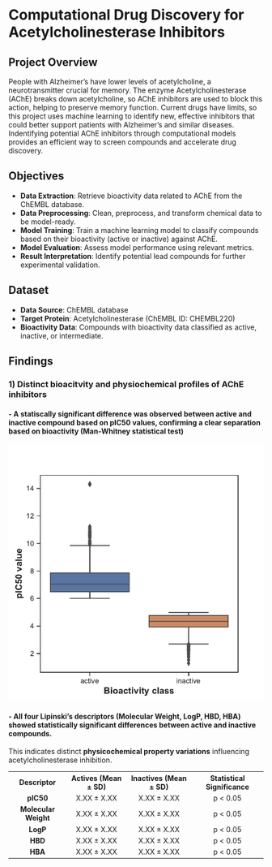 # Computational Drug Discovery for Acetylcholinesterase Inhibitors

## Project Overview
People with Alzheimer’s have lower levels of acetylcholine, a neurotransmitter crucial for memory. The enzyme Acetylcholinesterase (AChE) breaks down acetylcholine, so AChE inhibitors are used to block this action, helping to preserve memory function. Current drugs have limits, so this project uses machine learning to identify new, effective inhibitors that could better support patients with Alzheimer’s and similar diseases. Indentifying potential AChE inhibitors through computational models provides an efficient way to screen compounds and accelerate drug discovery.

## Objectives

- **Data Extraction**: Retrieve bioactivity data related to AChE from the ChEMBL database.
- **Data Preprocessing**: Clean, preprocess, and transform chemical data to be model-ready.
- **Model Training**: Train a machine learning model to classify compounds based on their bioactivity (active or inactive) against AChE.
- **Model Evaluation**: Assess model performance using relevant metrics.
- **Result Interpretation**: Identify potential lead compounds for further experimental validation.

## Dataset

- **Data Source**: ChEMBL database
- **Target Protein**: Acetylcholinesterase (ChEMBL ID: CHEMBL220)
- **Bioactivity Data**: Compounds with bioactivity data classified as active, inactive, or intermediate.

## Findings

### **1) Distinct bioacitvity and physiochemical profiles of AChE inhibitors**
#### - A statiscally significant difference was observed between active and inactive compound based on pIC50 values, confirming a clear separation based on bioactivity (Man-Whitney statistical test)

<p align="center">
  <img src="Computational_drug_dicovery/plot_ic50.pdf" width="600">
</p>

#### - All **four Lipinski’s descriptors** (Molecular Weight, LogP, HBD, HBA) showed statistically significant differences between active and inactive compounds.  
This indicates distinct **physicochemical property variations** influencing acetylcholinesterase inhibition.
   
<!--Table1-->
<table align="center">
  <tr>
    <th style="text-align:center;">Descriptor</th>
    <th style="text-align:center;">Actives (Mean ± SD)</th>
    <th style="text-align:center;">Inactives (Mean ± SD)</th>
    <th style="text-align:center;">Statistical Significance</th>
  </tr>
  <tr>
    <td style="text-align:center;"><b>pIC50</b></td>
    <td style="text-align:center;">X.XX ± X.XX</td>
    <td style="text-align:center;">X.XX ± X.XX</td>
    <td style="text-align:center;">p < 0.05</td>
  </tr>
  <tr>
    <td style="text-align:center;"><b>Molecular Weight</b></td>
    <td style="text-align:center;">X.XX ± X.XX</td>
    <td style="text-align:center;">X.XX ± X.XX</td>
    <td style="text-align:center;">p < 0.05</td>
  </tr>
  <tr>
    <td style="text-align:center;"><b>LogP</b></td>
    <td style="text-align:center;">X.XX ± X.XX</td>
    <td style="text-align:center;">X.XX ± X.XX</td>
    <td style="text-align:center;">p < 0.05</td>
  </tr>
  <tr>
    <td style="text-align:center;"><b>HBD</b></td>
    <td style="text-align:center;">X.XX ± X.XX</td>
    <td style="text-align:center;">X.XX ± X.XX</td>
    <td style="text-align:center;">p < 0.05</td>
  </tr>
  <tr>
    <td style="text-align:center;"><b>HBA</b></td>
    <td style="text-align:center;">X.XX ± X.XX</td>
    <td style="text-align:center;">X.XX ± X.XX</td>
    <td style="text-align:center;">p < 0.05</td>
  </tr>
</table>
